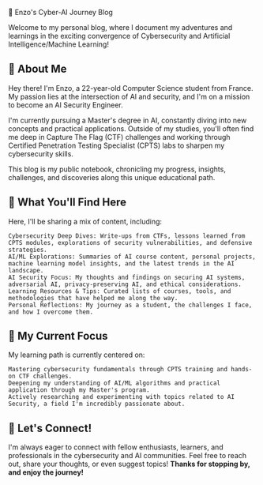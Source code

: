 🚀 Enzo's Cyber-AI Journey Blog

Welcome to my personal blog, where I document my adventures and learnings in the exciting convergence of Cybersecurity and Artificial Intelligence/Machine Learning!
## 👋 About Me

Hey there! I'm Enzo, a 22-year-old Computer Science student from France. My passion lies at the intersection of AI and security, and I'm on a mission to become an AI Security Engineer.

I'm currently pursuing a Master's degree in AI, constantly diving into new concepts and practical applications. Outside of my studies, you'll often find me deep in Capture The Flag (CTF) challenges and working through Certified Penetration Testing Specialist (CPTS) labs to sharpen my cybersecurity skills.

This blog is my public notebook, chronicling my progress, insights, challenges, and discoveries along this unique educational path.
## 🎯 What You'll Find Here

Here, I'll be sharing a mix of content, including:

    Cybersecurity Deep Dives: Write-ups from CTFs, lessons learned from CPTS modules, explorations of security vulnerabilities, and defensive strategies.
    AI/ML Explorations: Summaries of AI course content, personal projects, machine learning model insights, and the latest trends in the AI landscape.
    AI Security Focus: My thoughts and findings on securing AI systems, adversarial AI, privacy-preserving AI, and ethical considerations.
    Learning Resources & Tips: Curated lists of courses, tools, and methodologies that have helped me along the way.
    Personal Reflections: My journey as a student, the challenges I face, and how I overcome them.

## 🌱 My Current Focus

My learning path is currently centered on:

    Mastering cybersecurity fundamentals through CPTS training and hands-on CTF challenges.
    Deepening my understanding of AI/ML algorithms and practical application through my Master's program.
    Actively researching and experimenting with topics related to AI Security, a field I'm incredibly passionate about.

## 🤝 Let's Connect!

I'm always eager to connect with fellow enthusiasts, learners, and professionals in the cybersecurity and AI communities. Feel free to reach out, share your thoughts, or even suggest topics!
**Thanks for stopping by, and enjoy the journey!**
